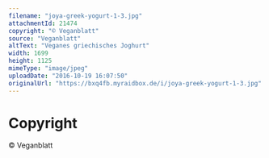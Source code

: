 ```yaml
---
filename: "joya-greek-yogurt-1-3.jpg"
attachmentId: 21474
copyright: "© Veganblatt"
source: "Veganblatt"
altText: "Veganes griechisches Joghurt"
width: 1699
height: 1125
mimeType: "image/jpeg"
uploadDate: "2016-10-19 16:07:50"
originalUrl: "https://bxq4fb.myraidbox.de/i/joya-greek-yogurt-1-3.jpg"
---
```


# Copyright

© Veganblatt
